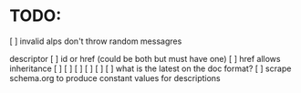 # TODO:

[ ] invalid alps don't throw random messagres

descriptor
[ ] id or href (could be both but must have one)
[ ] href allows inheritance
[ ]
[ ]
[ ]
[ ]
[ ]
[ ] what is the latest on the doc format? 
[ ] scrape schema.org to produce constant values for descriptions
